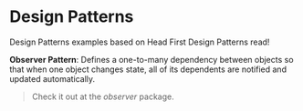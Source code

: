 # Design Patterns
Design Patterns examples based on Head First Design Patterns read!

**Observer Pattern**: Defines a one-to-many dependency between objects so that when one object changes state, all of its dependents are notified and updated automatically.

> Check it out at the _observer_ package.